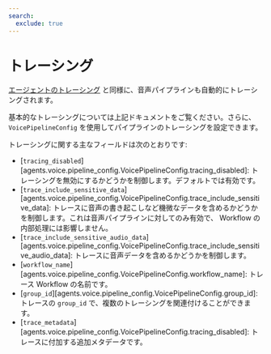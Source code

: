 ```yaml
---
search:
  exclude: true
---
```

# トレーシング

[エージェントのトレーシング](../tracing.md) と同様に、音声パイプラインも自動的にトレーシングされます。

基本的なトレーシングについては上記ドキュメントをご覧ください。さらに、 `VoicePipelineConfig` を使用してパイプラインのトレーシングを設定できます。

トレーシングに関する主なフィールドは次のとおりです:

-   [`tracing_disabled`][agents.voice.pipeline_config.VoicePipelineConfig.tracing_disabled]: トレーシングを無効にするかどうかを制御します。デフォルトでは有効です。
-   [`trace_include_sensitive_data`][agents.voice.pipeline_config.VoicePipelineConfig.trace_include_sensitive_data]: トレースに音声の書き起こしなど機微なデータを含めるかどうかを制御します。これは音声パイプラインに対してのみ有効で、 Workflow の内部処理には影響しません。
-   [`trace_include_sensitive_audio_data`][agents.voice.pipeline_config.VoicePipelineConfig.trace_include_sensitive_audio_data]: トレースに音声データを含めるかどうかを制御します。
-   [`workflow_name`][agents.voice.pipeline_config.VoicePipelineConfig.workflow_name]: トレース Workflow の名前です。
-   [`group_id`][agents.voice.pipeline_config.VoicePipelineConfig.group_id]: トレースの `group_id` で、複数のトレーシングを関連付けることができます。
-   [`trace_metadata`][agents.voice.pipeline_config.VoicePipelineConfig.tracing_disabled]: トレースに付加する追加メタデータです。